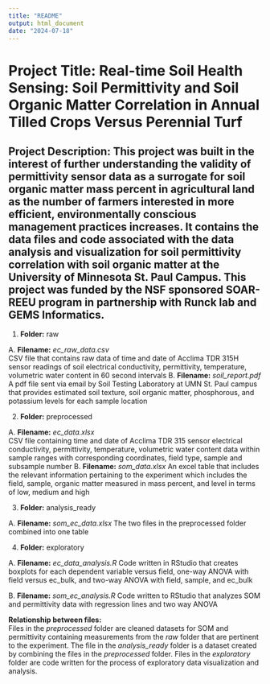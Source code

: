 ```yaml
---
title: "README"
output: html_document
date: "2024-07-18"
---
```

# **Project Title:** Real-time Soil Health Sensing: Soil Permittivity and Soil Organic Matter Correlation in Annual Tilled Crops Versus Perennial Turf


## **Project Description:** This project was built in the interest of further understanding the validity of permittivity sensor data as a surrogate for soil organic matter mass percent in agricultural land as the number of farmers interested in more efficient, environmentally conscious management practices increases. It contains the data files and code associated with the data analysis and visualization for soil permittivity correlation with soil organic matter at the University of Minnesota St. Paul Campus. This project was funded by the NSF sponsored SOAR-REEU program in partnership with Runck lab and GEMS Informatics. 

1. **Folder:** raw

  A. **Filename:** *ec_raw_data.csv*      
      CSV file that contains raw data of time and date of Acclima TDR 315H sensor readings of soil electrical conductivity, permittivity, temperature, volumetric water content in 60 second intervals 
  B. **Filename:** *soil_report.pdf*   
      A pdf file sent via email by Soil Testing Laboratory at UMN St. Paul campus that provides estimated soil texture, soil organic matter, phosphorous, and potassium levels for each sample location
      
2. **Folder:** preprocessed

  A. **Filename:** *ec_data.xlsx*       
      CSV file containing time and date of Acclima TDR 315 sensor electrical conductivity, permittivity, temperature, volumetric water content data within sample ranges with corresponding coordinates, field type, sample and subsample number
  B. **Filename:** *som_data.xlsx*
        An excel table that includes the relevant information pertaining to the experiment which includes the field, sample, organic matter measured in mass percent, and level in terms of low, medium and high

3. **Folder:** analysis_ready

  A. **Filename:** *som_ec_data.xlsx*
	The two files in the preprocessed folder combined into one table

4. **Folder:** exploratory
    
  A. **Filename:** *ec_data_analysis.R*
  	Code written in RStudio that creates boxplots for each dependent variable versus field, one-way ANOVA with field versus ec_bulk, and two-way ANOVA with field, sample, and ec_bulk
      
  B. **Filename:** *som_ec_analysis.R*
  	Code written to RStudio that analyzes SOM and permittivity data with regression lines and two way ANOVA
    
**Relationship between files:**        
Files in the *preprocessed* folder are cleaned datasets for SOM and permittivity containing measurements from the *raw* folder that are pertinent to the experiment. The file in the *analysis_ready* folder is a dataset created by combining the files in the *preprocessed* folder. Files in the *exploratory* folder are code written for the process of exploratory data visualization and analysis.   


